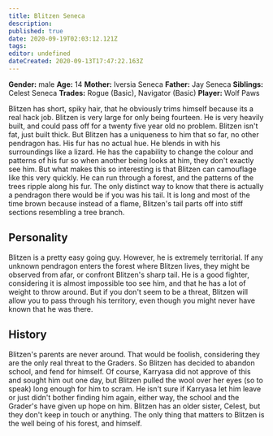 ```yaml
---
title: Blitzen Seneca
description: 
published: true
date: 2020-09-19T02:03:12.121Z
tags: 
editor: undefined
dateCreated: 2020-09-13T17:47:22.163Z
---
```


**Gender:** male
**Age:** 14
**Mother:** Iversia Seneca
**Father:** Jay Seneca
**Siblings:** Celest Seneca
**Trades:** Rogue (Basic), Navigator (Basic)
**Player:** Wolf Paws

Blitzen has short, spiky hair, that he obviously trims himself because its a real hack job. Blitzen is very large for only being fourteen. He is very heavily built, and could pass off for a twenty five year old no problem. Blitzen isn't fat, just built thick. But Blitzen has a uniqueness to him that so far, no other pendragon has. His fur has no actual hue. He blends in with his surroundings like a lizard. He has the capability to change the colour and patterns of his fur so when another being looks at him, they don't exactly see him. But what makes this so interesting is that Blitzen can camouflage like this very quickly. He can run through a forest, and the patterns of the trees ripple along his fur. The only distinct way to know that there is actually a pendragon there would be if you was his tail. It is long and most of the time brown because instead of a flame, Blitzen's tail parts off into stiff sections resembling a tree branch.

## Personality

Blitzen is a pretty easy going guy. However, he is extremely territorial. If any unknown pendragon enters the forest where Blitzen lives, they might be observed from afar, or confront Blitzen's sharp tail. He is a good fighter, considering it is almost impossible too see him, and that he has a lot of weight to throw around. But if you don't seem to be a threat, Blitzen will allow you to pass through his territory, even though you might never have known that he was there.

## History

Blitzen's parents are never around. That would be foolish, considering they are the only real threat to the Graders. So Blitzen has decided to abandon school, and fend for himself. Of course, Karryasa did not approve of this and sought him out one day, but Blitzen pulled the wool over her eyes (so to speak) long enough for him to scram. He isn't sure if Karryasa let him leave or just didn't bother finding him again, either way, the school and the Grader's have given up hope on him. Blitzen has an older sister, Celest, but they don't keep in touch or anything. The only thing that matters to Blitzen is the well being of his forest, and himself.